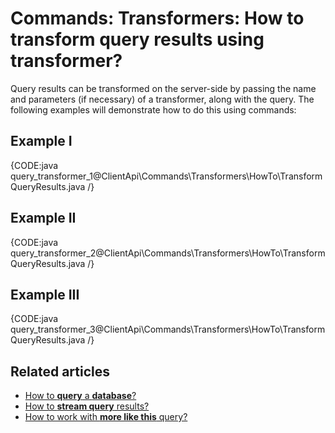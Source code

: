 # Commands: Transformers: How to transform query results using transformer?

Query results can be transformed on the server-side by passing the name and parameters (if necessary) of a transformer, along with the query. The following examples will demonstrate how to do this using commands:

## Example I

{CODE:java query_transformer_1@ClientApi\Commands\Transformers\HowTo\TransformQueryResults.java /}

## Example II

{CODE:java query_transformer_2@ClientApi\Commands\Transformers\HowTo\TransformQueryResults.java /}

## Example III

{CODE:java query_transformer_3@ClientApi\Commands\Transformers\HowTo\TransformQueryResults.java /}

## Related articles

- [How to **query** a **database**?](../../../../client-api/commands/querying/how-to-query-a-database)   
- [How to **stream query** results?](../../../../client-api/commands/querying/how-to-stream-query-results)
- [How to work with **more like this** query?](../../../../client-api/commands/querying/how-to-work-with-morelikethis-query)
